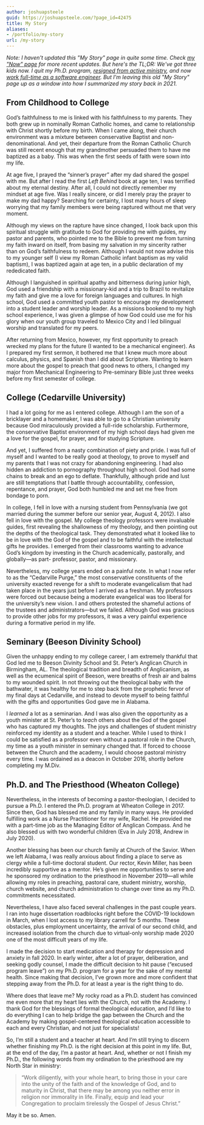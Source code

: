 ```yaml
---
author: joshuapsteele
guid: https://joshuapsteele.com/?page_id=42475
title: My Story
aliases:
- /portfolio/my-story
url: /my-story
---
```

_Note: I haven't updated this "My Story" page in quite some time. Check [my "Now" page](/now/) for more recent updates. But here's the TL;DR: We've got three kids now. I quit my Ph.D. program, [resigned from active ministry](/im-resigning-from-ordained-ministry-in-the-anglican-church-in-north-america/), and now [work full-time as a software engineer](/my-coding-bootcamp-journey-how-a-pastor-became-a-programmer/). But I'm leaving this old "My Story" page up as a window into how I summarized my story back in 2021._

## From Childhood to College

God’s faithfulness to me is linked with his faithfulness to my parents. They both grew up in nominally Roman Catholic homes, and came to relationship with Christ shortly before my birth. When I came along, their church environment was a mixture between conservative Baptist and non-denominational. And yet, their departure from the Roman Catholic Church was still recent enough that my grandmother persuaded them to have me baptized as a baby. This was when the first seeds of faith were sown into my life.

At age five, I prayed the “sinner’s prayer” after my dad shared the gospel with me. But after I read the first _Left Behind_ book at age ten, I was terrified about my eternal destiny. After all, I could not directly remember my mindset at age five. Was I really sincere, or did I merely pray the prayer to make my dad happy? Searching for certainty, I lost many hours of sleep worrying that my family members were being raptured without me that very moment.

Although my views on the rapture have since changed, I look back upon this spiritual struggle with gratitude to God for providing me with guides, my pastor and parents, who pointed me to the Bible to prevent me from turning my faith inward on itself, from basing my salvation in my sincerity rather than on God’s faithfulness to redeem. Although I would not now advise this to my younger self (I view my Roman Catholic infant baptism as my valid baptism), I was baptized again at age ten, in a public declaration of my rededicated faith.

Although I languished in spiritual apathy and bitterness during junior high, God used a friendship with a missionary-kid and a trip to Brazil to revitalize my faith and give me a love for foreign languages and cultures. In high school, God used a committed youth pastor to encourage my development into a student leader and worship leader. As a missions bookend to my high school experience, I was given a glimpse of how God could use me for his glory when our youth group traveled to Mexico City and I led bilingual worship and translated for my peers.

After returning from Mexico, however, my first opportunity to preach wrecked my plans for the future (I wanted to be a mechanical engineer). As I prepared my first sermon, it bothered me that I knew much more about calculus, physics, and Spanish than I did about Scripture. Wanting to learn more about the gospel to preach that good news to others, I changed my major from Mechanical Engineering to Pre-seminary Bible just three weeks before my first semester of college.

## College (Cedarville University)

I had a lot going for me as I entered college. Although I am the son of a bricklayer and a homemaker, I was able to go to a Christian university because God miraculously provided a full-ride scholarship. Furthermore, the conservative Baptist environment of my high school days had given me a love for the gospel, for prayer, and for studying Scripture.

And yet, I suffered from a nasty combination of piety and pride. I was full of myself and I wanted to be really good at theology, to prove to myself and my parents that I was not crazy for abandoning engineering. I had also hidden an addiction to pornography throughout high school. God had some chains to break and an ego to deflate. Thankfully, although pride and lust are still temptations that I battle through accountability, confession, repentance, and prayer, God both humbled me and set me free from bondage to porn.

In college, I fell in love with a nursing student from Pennsylvania (we got married during the summer before our senior year, August 4, 2012). I also fell in love with the gospel. My college theology professors were invaluable guides, first revealing the shallowness of my theology, and then pointing out the depths of the theological task. They demonstrated what it looked like to be in love with the God of the gospel and to be faithful with the intellectual gifts he provides. I emerged from their classrooms wanting to advance God’s kingdom by investing in the Church academically, pastorally, and globally—as part- professor, pastor, and missionary.

Nevertheless, my college years ended on a painful note. In what I now refer to as the “Cedarville Purge,” the most conservative constituents of the university exacted revenge for a shift to moderate evangelicalism that had taken place in the years just before I arrived as a freshman. My professors were forced out because being a moderate evangelical was too liberal for the university’s new vision. I and others protested the shameful actions of the trustees and administrators—but we failed. Although God was gracious to provide other jobs for my professors, it was a very painful experience during a formative period in my life.

## Seminary (Beeson Divinity School)

Given the unhappy ending to my college career, I am extremely thankful that God led me to Beeson Divinity School and St. Peter’s Anglican Church in Birmingham, AL. The theological tradition and breadth of Anglicanism, as well as the ecumenical spirit of Beeson, were breaths of fresh air and balms to my wounded spirit. In not throwing out the theological baby with the bathwater, it was healthy for me to step back from the prophetic fervor of my final days at Cedarville, and instead to devote myself to being faithful with the gifts and opportunities God gave me in Alabama.

I _learned_ a lot as a seminarian. And I was also given the opportunity as a youth minister at St. Peter’s to _teach_ others about the God of the gospel who has captured my thoughts. The joys and challenges of student ministry reinforced my identity as a student and a teacher. While I used to think I could be satisfied as a professor even without a pastoral role in the Church, my time as a youth minister in seminary changed that. If forced to choose between the Church and the academy, I would choose pastoral ministry every time. I was ordained as a deacon in October 2016, shortly before completing my M.Div.

## Ph.D. and The Priesthood (Wheaton College)

Nevertheless, in the interests of becoming a pastor-theologian, I decided to pursue a Ph.D. I entered the Ph.D. program at Wheaton College in 2017. Since then, God has blessed me and my family in many ways. He provided fulfilling work as a Nurse Practitioner for my wife, Rachel. He provided me with a part-time job as the Managing Editor of Anglican Compass. And he also blessed us with two wonderful children (Eva in July 2018, Andrew in July 2020).

Another blessing has been our church family at Church of the Savior. When we left Alabama, I was really anxious about finding a place to serve as clergy while a full-time doctoral student. Our rector, Kevin Miller, has been incredibly supportive as a mentor. He’s given me opportunities to serve and he sponsored my ordination to the priesthood in November 2019—all while allowing my roles in preaching, pastoral care, student ministry, worship, church website, and church administration to change over time as my Ph.D. commitments necessitated.

Nevertheless, I have also faced several challenges in the past couple years. I ran into huge dissertation roadblocks right before the COVID-19 lockdown in March, when I lost access to my library carrell for 5 months. These obstacles, plus employment uncertainty, the arrival of our second child, and increased isolation from the church due to virtual-only worship made 2020 one of the most difficult years of my life.

I made the decision to start medication and therapy for depression and anxiety in fall 2020. In early winter, after a lot of prayer, deliberation, and seeking godly counsel, I made the difficult decision to hit pause (“excused program leave”) on my Ph.D. program for a year for the sake of my mental health. Since making that decision, I’ve grown more and more confident that stepping away from the Ph.D. for at least a year is the right thing to do.

Where does that leave me? My rocky road as a Ph.D. student has convinced me even more that my heart lies with the Church, not with the Academy. I thank God for the blessings of formal theological education, and I’d like to do everything I can to help bridge the gap between the Church and the Academy by making gospel-centered theological education accessible to each and every Christian, and not just for specialists!

So, I’m still a student and a teacher at heart. And I’m still trying to discern whether finishing my Ph.D. is the right decision at this point in my life. But, at the end of the day, I’m a pastor at heart. And, whether or not I finish my Ph.D., the following words from my ordination to the priesthood are my North Star in ministry:

> “Work diligently, with your whole heart, to bring those in your care into the unity of the faith and of the knowledge of God, and to maturity in Christ, that there may be among you neither error in religion nor immorality in life. Finally, equip and lead your Congregation to proclaim tirelessly the Gospel of Jesus Christ.”

May it be so. Amen.
